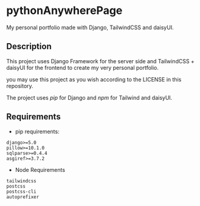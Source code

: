 # pythonAnywherePage

My personal portfolio made with Django, TailwindCSS and daisyUI.

## Description

This project uses Django Framework for the server side and TailwindCSS + daisyUI for the frontend
to create my very personal portfolio.

you may use this project as you wish according to the LICENSE in this repository.

The project uses *pip* for Django and *npm* for Tailwind and daisyUI.

## Requirements

- pip requirements: 
```
django>=5.0
pillow>=10.1.0
sqlparse>=0.4.4
asgiref>=3.7.2
```

- Node Requirements

```
tailwindcss 
postcss 
postcss-cli 
autoprefixer
```